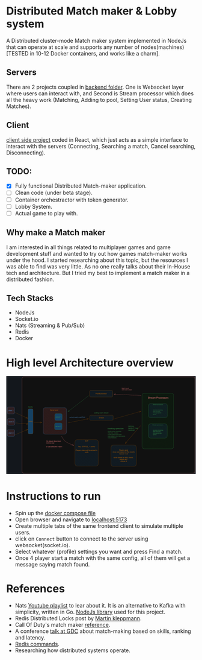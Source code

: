 # Distributed Match maker & Lobby system

A Distributed cluster-mode Match maker system implemented in NodeJs that can operate at scale and supports any number of nodes(machines) [TESTED in 10-12 Docker containers, and works like a charm].

## Servers

There are 2 projects coupled in [backend folder](/backend/). One is Websocket layer where users can interact with, and Second is Stream processor which does all the heavy work (Matching, Adding to pool, Setting User status, Creating Matches).

## Client

[client side project](/frontend/) coded in React, which just acts as a simple interface to interact with the servers (Connecting, Searching a match, Cancel searching, Disconnecting).

## TODO:

-   [x] Fully functional Distributed Match-maker application.
-   [ ] Clean code (under beta stage).
-   [ ] Container orchestractor with token generator.
-   [ ] Lobby System.
-   [ ] Actual game to play with.

## Why make a Match maker

I am interested in all things related to multiplayer games and game development stuff and wanted to try out how games match-maker works under the hood. I started researching about this topic, but the resources I was able to find was very little. As no one really talks about their In-House tech and architecture. But I tried my best to implement a match maker in a distributed fashion.

## Tech Stacks

-   NodeJs
-   Socket.io
-   Nats (Streaming & Pub/Sub)
-   Redis
-   Docker

# High level Architecture overview

<img src="architecture.png" />

# Instructions to run

-   Spin up the [docker compose file](/ops/backend/docker-compose.yml)
-   Open browser and navigate to [localhost:5173](http://localhost:5173)
-   Create multiple tabs of the same frontend client to simulate multiple users.
-   click on `Connect` button to connect to the server using websocket(socket.io).
-   Select whatever (profile) settings you want and press Find a match.
-   Once 4 player start a match with the same config, all of them will get a message saying match found.

# References

-   Nats [Youtube playlist](https://www.youtube.com/playlist?list=PLgqCaaYodvKZ0JDTEOryCoJDeLVNvMWpj) to lear about it. It is an alternative to Kafka with simplicity, written in Go. [NodeJs library](https://github.com/nats-io/nats.js) used for this project.
-   Redis Distributed Locks post by [Martin kleppmann](https://martin.kleppmann.com/2016/02/08/how-to-do-distributed-locking.html).
-   Call Of Duty's match maker [reference](https://www.callofduty.com/blog/2024/01/call-of-duty-update-an-Inside-look-at-matchmaking).
-   A conference [talk at GDC](https://youtu.be/-pglxege-gU?si=V-Ppl8sHpnYqakmy) about match-making based on skills, ranking and latency.
-   [Redis commands](https://redis.io/docs/latest/commands/).
-   Researching how distributed systems operate.
